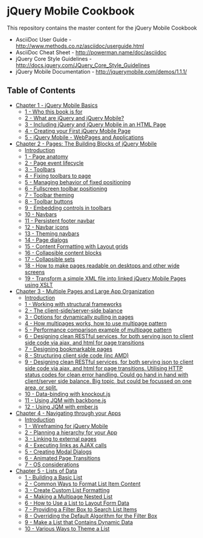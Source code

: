 # jQuery Mobile Cookbook

This repository contains the master content for the jQuery Mobile Cookbook

* AsciiDoc User Guide - http://www.methods.co.nz/asciidoc/userguide.html
* AsciiDoc Cheat Sheet - http://powerman.name/doc/asciidoc
* jQuery Core Style Guidelines - http://docs.jquery.com/JQuery_Core_Style_Guidelines
* jQuery Mobile Documentation - http://jquerymobile.com/demos/1.1.1/

## Table of Contents

* <a href="/jquerymobilecookbook/book/blob/master/1-jquery-mobile-basics/readme.md">Chapter 1 - jQuery Mobile Basics</a>
  * <a href="/jquerymobilecookbook/book/blob/master/1-jquery-mobile-basics/recipe-1.adoc">1 - Who this book is for</a>
  * <a href="/jquerymobilecookbook/book/blob/master/1-jquery-mobile-basics/recipe-2.adoc">2 - What are jQuery and jQuery Mobile?</a>
  * <a href="/jquerymobilecookbook/book/blob/master/1-jquery-mobile-basics/recipe-3.adoc">3 - Including jQuery and jQuery Mobile in an HTML Page</a>
  * <a href="/jquerymobilecookbook/book/blob/master/1-jquery-mobile-basics/recipe-4.adoc">4 - Creating your First jQuery Mobile Page</a>
  * <a href="/jquerymobilecookbook/book/blob/master/1-jquery-mobile-basics/recipe-5.adoc">5 - jQuery Mobile - WebPages and Applications</a>
* <a href="/jquerymobilecookbook/book/blob/master/2-pages-the-building-blocks-of-jquery-mobile/readme.md">Chapter 2 - Pages: The Building Blocks of jQuery Mobile</a>
  * <a href="/jquerymobilecookbook/book/blob/master/2-pages-the-building-blocks-of-jquery-mobile/introduction.adoc">Introduction</a>
  * <a href="/jquerymobilecookbook/book/blob/master/2-pages-the-building-blocks-of-jquery-mobile/recipe-1.adoc">1 - Page anatomy</a>
  * <a href="/jquerymobilecookbook/book/blob/master/2-pages-the-building-blocks-of-jquery-mobile/recipe-2.adoc">2 - Page event lifecycle</a>
  * <a href="/jquerymobilecookbook/book/blob/master/2-pages-the-building-blocks-of-jquery-mobile/recipe-3.adoc">3 - Toolbars</a>
  * <a href="/jquerymobilecookbook/book/blob/master/2-pages-the-building-blocks-of-jquery-mobile/recipe-4.adoc">4 - Fixing toolbars to page</a>
  * <a href="/jquerymobilecookbook/book/blob/master/2-pages-the-building-blocks-of-jquery-mobile/recipe-5.adoc">5 - Managing behavior of fixed positioning</a>
  * <a href="/jquerymobilecookbook/book/blob/master/2-pages-the-building-blocks-of-jquery-mobile/recipe-6.adoc">6 - Fullscreen toolbar positioning</a>
  * <a href="/jquerymobilecookbook/book/blob/master/2-pages-the-building-blocks-of-jquery-mobile/recipe-7.adoc">7 - Toolbar theming</a>
  * <a href="/jquerymobilecookbook/book/blob/master/2-pages-the-building-blocks-of-jquery-mobile/recipe-8.adoc">8 - Toolbar buttons</a>
  * <a href="/jquerymobilecookbook/book/blob/master/2-pages-the-building-blocks-of-jquery-mobile/recipe-9.adoc">9 - Embedding controls in toolbars</a>
  * <a href="/jquerymobilecookbook/book/blob/master/2-pages-the-building-blocks-of-jquery-mobile/recipe-10.adoc">10 - Navbars</a>
  * <a href="/jquerymobilecookbook/book/blob/master/2-pages-the-building-blocks-of-jquery-mobile/recipe-11.adoc">11 - Persistent footer navbar</a>
  * <a href="/jquerymobilecookbook/book/blob/master/2-pages-the-building-blocks-of-jquery-mobile/recipe-12.adoc">12 - Navbar icons</a>
  * <a href="/jquerymobilecookbook/book/blob/master/2-pages-the-building-blocks-of-jquery-mobile/recipe-13.adoc">13 - Theming navbars</a>
  * <a href="/jquerymobilecookbook/book/blob/master/2-pages-the-building-blocks-of-jquery-mobile/recipe-14.adoc">14 - Page dialogs</a>
  * <a href="/jquerymobilecookbook/book/blob/master/2-pages-the-building-blocks-of-jquery-mobile/recipe-15.adoc">15 - Content Formatting with Layout grids</a>
  * <a href="/jquerymobilecookbook/book/blob/master/2-pages-the-building-blocks-of-jquery-mobile/recipe-16.adoc">16 - Collapsible content blocks</a>
  * <a href="/jquerymobilecookbook/book/blob/master/2-pages-the-building-blocks-of-jquery-mobile/recipe-17.adoc">17 - Collapsible sets</a>
  * <a href="/jquerymobilecookbook/book/blob/master/2-pages-the-building-blocks-of-jquery-mobile/recipe-18.adoc">18 - How to make pages readable on desktops and other wide screens</a>
  * <a href="/jquerymobilecookbook/book/blob/master/2-pages-the-building-blocks-of-jquery-mobile/recipe-19.adoc">19 - Transform a simple XML file into linked jQuery Mobile Pages using XSLT</a>
* <a href="/jquerymobilecookbook/book/blob/master/3-multiple-pages-and-large-app-organization/readme.md">Chapter 3 - Multiple Pages and Large App Organization</a>
  * <a href="/jquerymobilecookbook/book/blob/master/3-multiple-pages-and-large-app-organization/introduction.adoc">Introduction</a>
  * <a href="/jquerymobilecookbook/book/blob/master/3-multiple-pages-and-large-app-organization/recipe-1.adoc">1 - Working with structural frameworks</a>
  * <a href="/jquerymobilecookbook/book/blob/master/3-multiple-pages-and-large-app-organization/recipe-2.adoc">2 - The client-side/server-side balance</a>
  * <a href="/jquerymobilecookbook/book/blob/master/3-multiple-pages-and-large-app-organization/recipe-3.adoc">3 - Options for dynamically pulling in pages</a>
  * <a href="/jquerymobilecookbook/book/blob/master/3-multiple-pages-and-large-app-organization/recipe-4.adoc">4 - How multipages works, how to use multipage pattern</a>
  * <a href="/jquerymobilecookbook/book/blob/master/3-multiple-pages-and-large-app-organization/recipe-5.adoc">5 - Performance comparison example of multipage pattern</a>
  * <a href="/jquerymobilecookbook/book/blob/master/3-multiple-pages-and-large-app-organization/recipe-6.adoc">6 - Designing clean RESTful services, for both serving json to client side code via ajax, and html for page transitions</a>
  * <a href="/jquerymobilecookbook/book/blob/master/3-multiple-pages-and-large-app-organization/recipe-7.adoc">7 - Designing bookmarkable pages</a>
  * <a href="/jquerymobilecookbook/book/blob/master/3-multiple-pages-and-large-app-organization/recipe-8.adoc">8 - Structuring client side code (inc AMD)</a>
  * <a href="/jquerymobilecookbook/book/blob/master/3-multiple-pages-and-large-app-organization/recipe-9.adoc">9 - Designing clean RESTful services, for both serving json to client side code via ajax, and html for page transitions. Utilising HTTP status codes for clean error handling. Could go hand in hand with client/server side balance. Big topic, but could be focussed on one area, or split.</a>
  * <a href="/jquerymobilecookbook/book/blob/master/3-multiple-pages-and-large-app-organization/recipe-10.adoc">10 - Data-binding with knockout.js</a>
  * <a href="/jquerymobilecookbook/book/blob/master/3-multiple-pages-and-large-app-organization/recipe-11.adoc">11 - Using JQM with backbone.js</a>
  * <a href="/jquerymobilecookbook/book/blob/master/3-multiple-pages-and-large-app-organization/recipe-12.adoc">12 - Using JQM with ember.js</a>
* <a href="/jquerymobilecookbook/book/blob/master/4-navigating-through-your-apps/readme.md">Chapter 4 - Navigating through your Apps</a>
  * <a href="/jquerymobilecookbook/book/blob/master/4-navigating-through-your-apps/introduction.adoc">Introduction</a>
  * <a href="/jquerymobilecookbook/book/blob/master/4-navigating-through-your-apps/recipe-1.adoc">1 - Wireframing for jQuery Mobile </a>
  * <a href="/jquerymobilecookbook/book/blob/master/4-navigating-through-your-apps/recipe-2.adoc">2 - Planning a hierarchy for your App</a>
  * <a href="/jquerymobilecookbook/book/blob/master/4-navigating-through-your-apps/recipe-3.adoc">3 - Linking to external pages </a>
  * <a href="/jquerymobilecookbook/book/blob/master/4-navigating-through-your-apps/recipe-4.adoc">4 - Executing links as AJAX calls </a>
  * <a href="/jquerymobilecookbook/book/blob/master/4-navigating-through-your-apps/recipe-5.adoc">5 - Creating Modal Dialogs </a>
  * <a href="/jquerymobilecookbook/book/blob/master/4-navigating-through-your-apps/recipe-6.adoc">6 - Animated Page Transitions </a>
  * <a href="/jquerymobilecookbook/book/blob/master/4-navigating-through-your-apps/recipe-7.adoc">7 - OS considerations</a>
* <a href="/jquerymobilecookbook/book/blob/master/5-lists-of-data/readme.md">Chapter 5 - Lists of Data</a>
  * <a href="/jquerymobilecookbook/book/blob/master/5-lists-of-data/recipe-1.adoc">1 - Building a Basic List</a>
  * <a href="/jquerymobilecookbook/book/blob/master/5-lists-of-data/recipe-2.adoc">2 - Common Ways to Format List Item Content</a>
  * <a href="/jquerymobilecookbook/book/blob/master/5-lists-of-data/recipe-3.adoc">3 - Create Custom List Formatting</a> 
  * <a href="/jquerymobilecookbook/book/blob/master/5-lists-of-data/recipe-4.adoc">4 - Making a Multipage Nested List</a>
  * <a href="/jquerymobilecookbook/book/blob/master/5-lists-of-data/recipe-6.adoc">6 - How to Use a List to Layout Form Data</a>
  * <a href="/jquerymobilecookbook/book/blob/master/5-lists-of-data/recipe-7.adoc">7 - Providing a Filter Box to Search List Items</a>
  * <a href="/jquerymobilecookbook/book/blob/master/5-lists-of-data/recipe-8.adoc">8 - Overriding the Default Algorithm for the Filter Box</a>
  * <a href="/jquerymobilecookbook/book/blob/master/5-lists-of-data/recipe-9.adoc">9 - Make a List that Contains Dynamic Data</a>
  * <a href="/jquerymobilecookbook/book/blob/master/5-lists-of-data/recipe-10.adoc">10 - Various Ways to Theme a List</a>











